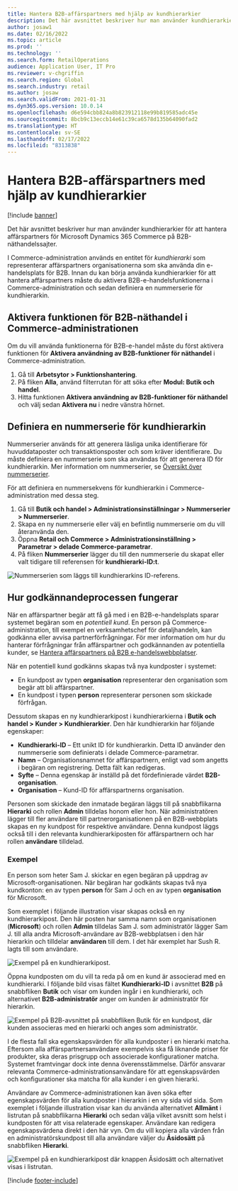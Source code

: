 ```yaml
---
title: Hantera B2B-affärspartners med hjälp av kundhierarkier
description: Det här avsnittet beskriver hur man använder kundhierarkier för att hantera affärspartners för Microsoft Dynamics 365 Commerce på B2B-näthandelssajter.
author: josaw1
ms.date: 02/16/2022
ms.topic: article
ms.prod: ''
ms.technology: ''
ms.search.form: RetailOperations
audience: Application User, IT Pro
ms.reviewer: v-chgriffin
ms.search.region: Global
ms.search.industry: retail
ms.author: josaw
ms.search.validFrom: 2021-01-31
ms.dyn365.ops.version: 10.0.14
ms.openlocfilehash: d6e594cbb824a8b823912118e99b819585adc45e
ms.sourcegitcommit: 8bcb9c13eccb14e61c39ca6578d135b64090fad2
ms.translationtype: HT
ms.contentlocale: sv-SE
ms.lasthandoff: 02/17/2022
ms.locfileid: "8313838"
---
```

# <a name="manage-b2b-business-partners-using-customer-hierarchies"></a>Hantera B2B-affärspartners med hjälp av kundhierarkier

[!include [banner](../../includes/banner.md)]

Det här avsnittet beskriver hur man använder kundhierarkier för att hantera affärspartners för Microsoft Dynamics 365 Commerce på B2B-näthandelssajter.

I Commerce-administration används en entitet för *kundhierarki* som representerar affärspartners organisationerna som ska använda din e-handelsplats för B2B. Innan du kan börja använda kundhierarkier för att hantera affärspartners måste du aktivera B2B-e-handelsfunktionerna i Commerce-administration och sedan definiera en nummerserie för kundhierarkin.

## <a name="enable-the-b2b-e-commerce-feature-in-commerce-headquarters"></a>Aktivera funktionen för B2B-näthandel i Commerce-administrationen

Om du vill använda funktionerna för B2B-e-handel måste du först aktivera funktionen för **Aktivera användning av B2B-funktioner för näthandel** i Commerce-administration.

1. Gå till **Arbetsytor \> Funktionshantering**.
1. På fliken **Alla**, använd filterrutan för att söka efter **Modul: Butik och handel**.
1. Hitta funktionen **Aktivera användning av B2B-funktioner för näthandel** och välj sedan **Aktivera nu** i nedre vänstra hörnet.

## <a name="define-a-number-sequence-for-the-customer-hierarchy"></a>Definiera en nummerserie för kundhierarkin

Nummerserier används för att generera läsliga unika identifierare för huvuddataposter och transaktionsposter och som kräver identifierare. Du måste definiera en nummerserie som ska användas för att generera ID för kundhierarkin. Mer information om nummerserier, se [Översikt över nummerserier](/dynamics365/fin-ops-core/fin-ops/organization-administration/number-sequence-overview).

För att definiera en nummersekvens för kundhierarkin i Commerce-administration med dessa steg.

1. Gå till **Butik och handel \> Administrationsinställningar \> Nummerserier \> Nummerserier**.
1. Skapa en ny nummerserie eller välj en befintlig nummerserie om du vill återanvända den.
1. Öppna **Retail och Commerce \> Administrationsinställning \> Parametrar \> delade Commerce-parametrar**.
1. På fliken **Nummerserier** lägger du till den nummerserie du skapat eller valt tidigare till referensen för **kundhierarki-ID:t**.

![Nummerserien som läggs till kundhierarkins ID-referens.](../media/NumberSequenceCustHierarchy.png)

## <a name="how-the-approval-process-works"></a>Hur godkännandeprocessen fungerar

När en affärspartner begär att få gå med i en B2B-e-handelsplats sparar systemet begäran som en *potentiell kund*. En person på Commerce-administration, till exempel en verksamhetschef för detaljhandeln, kan godkänna eller avvisa partnerförfrågningar. För mer information om hur du hanterar förfrågningar från affärspartner och godkännanden av potentiella kunder, se [Hantera affärspartners på B2B e-handelswebbplatser](manage-b2b-users.md).

När en potentiell kund godkänns skapas två nya kundposter i systemet:

- En kundpost av typen **organisation** representerar den organisation som begär att bli affärspartner.
- En kundpost i typen **person** representerar personen som skickade förfrågan.

Dessutom skapas en ny kundhierarkipost i kundhierarkierna i **Butik och handel \> Kunder \> Kundhierarkier**. Den här kundhierarkin har följande egenskaper:

- **Kundhierarki-ID** – Ett unikt ID för kundhierarkin. Detta ID använder den nummerserie som definierats i delade Commerce-parametrar.
- **Namn** – Organisationsnamnet för affärspartnern, enligt vad som angetts i begäran om registrering. Detta fält kan redigeras.
- **Syfte** – Denna egenskap är inställd på det fördefinierade värdet **B2B-organisation**.
- **Organisation** – Kund-ID för affärspartnerns organisation.

Personen som skickade den inmatade begäran läggs till på snabbflikarna **Hierarki** och rollen **Admin** tilldelas honom eller hon. När administratören lägger till fler användare till partnerorganisationen på en B2B-webbplats skapas en ny kundpost för respektive användare. Denna kundpost läggs också till i den relevanta kundhierarkiposten för affärspartnern och har rollen **användare** tilldelad.

### <a name="examples"></a>Exempel

En person som heter Sam J. skickar en egen begäran på uppdrag av Microsoft-organisationen. När begäran har godkänts skapas två nya kundkonton: en av typen **person** för Sam J och en av typen **organisation** för Microsoft.

Som exemplet i följande illustration visar skapas också en ny kundhierarkipost. Den här posten har samma namn som organisationen (**Microsoft**) och rollen **Admin** tilldelas Sam J. som administratör lägger Sam J. till alla andra Microsoft-användare av B2B-webbplatsen i den här hierarkin och tilldelar **användaren** till dem. I det här exemplet har Sush R. lagts till som användare.

![Exempel på en kundhierarkipost.](../media/CustomerHierarchy2.png)

Öppna kundposten om du vill ta reda på om en kund är associerad med en kundhierarki. I följande bild visas fältet **Kundhierarki-ID** i avsnittet **B2B** på snabbfliken **Butik** och visar om kunden ingår i en kundhierarki, och alternativet **B2B-administratör** anger om kunden är administratör för hierarkin.

![Exempel på B2B-avsnittet på snabbfliken Butik för en kundpost, där kunden associeras med en hierarki och anges som administratör.](../media/CustomerHierarchyMapping2.png)

I de flesta fall ska egenskapsvärden för alla kundposter i en hierarki matcha. Eftersom alla affärspartnersanvändare exempelvis ska få liknande priser för produkter, ska deras prisgrupp och associerade konfigurationer matcha. Systemet framtvingar dock inte denna överensstämmelse. Därför ansvarar relevanta Commerce-administrationsanvändare för att egenskapsvärden och konfigurationer ska matcha för alla kunder i en given hierarki.

Användare av Commerce-administrationen kan även söka efter egenskapsvärden för alla kundposter i hierarkin i en vy sida vid sida. Som exemplet i följande illustration visar kan du använda alternativet **Allmänt** i listrutan på snabbflikarna **Hierarki** och sedan välja vilket avsnitt som helst i kundposten för att visa relaterade egenskaper. Användare kan redigera egenskapsvärdena direkt i den här vyn. Om du vill kopiera alla värden från en administratörskundpost till alla användare väljer du **Åsidosätt** på snabbfliken **Hierarki**.

![Exempel på en kundhierarkipost där knappen Åsidosätt och alternativet visas i listrutan.](../media/HierarchyDetails2.png)

[!include [footer-include](../../includes/footer-banner.md)]
